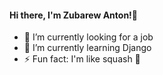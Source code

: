 #### Hi there, I'm Zubarew Anton!👋

- 🔭 I’m currently looking for a job
- 🌱 I’m currently learning Django
- ⚡ Fun fact: I'm like squash :tennis:

